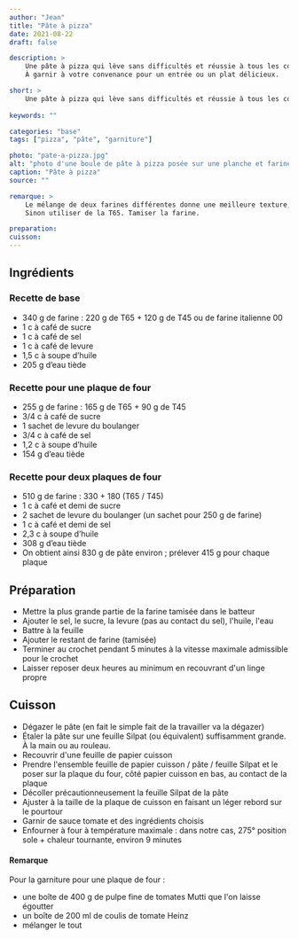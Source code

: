 ```yaml
---
author: "Jean"
title: "Pâte à pizza"
date: 2021-08-22
draft: false

description: >
    Une pâte à pizza qui lève sans difficultés et réussie à tous les coups.<br />
    À garnir à votre convenance pour un entrée ou un plat délicieux.

short: >
    Une pâte à pizza qui lève sans difficultés et réussie à tous les coups.
    
keywords: ""

categories: "base"
tags: ["pizza", "pâte", "garniture"]

photo: "pate-a-pizza.jpg"
alt: "photo d'une boule de pâte à pizza posée sur une planche et farinée."
caption: "Pâte à pizza"
source: ""

remarque: >
    Le mélange de deux farines différentes donne une meilleure texture, avec plus de facilité pour étaler la pâte.<br />
    Sinon utiliser de la T65. Tamiser la farine.

preparation: 
cuisson: 
---
```



## Ingrédients
### Recette de base
- 340 g de farine : 220 g de T65 + 120 g de T45 ou de farine italienne 00
- 1 c à café de sucre
- 1 c à café de sel
- 1 c à café de levure
- 1,5 c à soupe d’huile
- 205 g d’eau tiède
### Recette pour une plaque de four
- 255 g de farine : 165 g de T65 + 90 g de T45
- 3/4 c à café  de sucre
- 1 sachet de levure du boulanger
- 3/4 c à café de sel
- 1,2 c à soupe d’huile
- 154 g d’eau tiède
### Recette pour deux plaques de four
- 510 g de farine : 330 + 180 (T65 / T45)
- 1 c à café et demi de sucre
- 2 sachet de levure du boulanger (un sachet pour 250 g de farine)
- 1 c à café et demi de sel
- 2,3 c à soupe d’huile
- 308 g d’eau tiède
- On obtient ainsi 830 g de pâte environ ; prélever 415 g pour chaque plaque
## Préparation
- Mettre la plus grande partie de la farine tamisée dans le batteur
- Ajouter le sel, le sucre, la levure (pas au contact du sel), l'huile, l'eau
- Battre à la feuille
- Ajouter le restant de farine (tamisée)
- Terminer au crochet pendant 5 minutes à la vitesse maximale admissible pour le crochet
- Laisser reposer deux heures au minimum en recouvrant d'un linge propre
## Cuisson
- Dégazer le pâte (en fait le simple fait de la travailler va la dégazer)
- Étaler la pâte sur une feuille Silpat (ou équivalent) suffisamment grande. À la main ou au rouleau.
- Recouvrir d'une feuille de papier cuisson
- Prendre l'ensemble feuille de papier cuisson / pâte / feuille Silpat et le poser sur la plaque du four, côté papier cuisson en bas, au contact de la plaque
- Décoller précautionneusement la feuille Silpat de la pâte
- Ajuster à la taille de la plaque de cuisson en faisant un léger rebord sur le pourtour
- Garnir de sauce tomate et des ingrédients choisis
- Enfourner à four à température maximale : dans notre cas, 275° position sole + chaleur tournante, environ 9 minutes

#### Remarque
Pour la garniture pour une plaque de four : 

- une boîte de 400 g de pulpe fine de tomates Mutti que l'on laisse égoutter
- un boîte de 200 ml de coulis de tomate Heinz
- mélanger le tout

